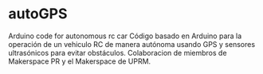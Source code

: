 # autoGPS
Arduino code for autonomous rc car
Código basado en Arduino para la operación de un vehiculo RC de manera autónoma usando GPS y sensores ultrasónicos para evitar obstáculos.
Colaboracion de miembros de Makerspace PR y el Makerspace de UPRM.
